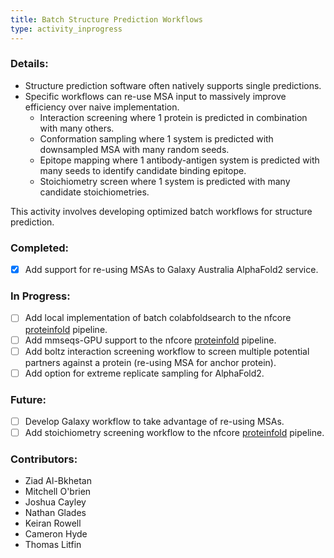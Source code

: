 ```yaml
---
title: Batch Structure Prediction Workflows
type: activity_inprogress
---
```


### Details:

- Structure prediction software often natively supports single predictions.
- Specific workflows can re-use MSA input to massively improve efficiency over naive implementation.
    - Interaction screening where 1 protein is predicted in combination with many others.
    - Conformation sampling where 1 system is predicted with downsampled MSA with many random seeds.
    - Epitope mapping where 1 antibody-antigen system is predicted with many seeds to identify candidate binding epitope.
    - Stoichiometry screen where 1 system is predicted with many candidate stoichiometries.

This activity involves developing optimized batch workflows for structure prediction.

### Completed:

- [x] Add support for re-using MSAs to Galaxy Australia AlphaFold2 service.

### In Progress:

- [ ] Add local implementation of batch colabfoldsearch to the nfcore [proteinfold](https://nf-co.re/proteinfold/1.1.1) pipeline.
- [ ] Add mmseqs-GPU support to the nfcore [proteinfold](https://nf-co.re/proteinfold/1.1.1) pipeline.
- [ ] Add boltz interaction screening workflow to screen multiple potential partners against a protein (re-using MSA for anchor protein).
- [ ] Add option for extreme replicate sampling for AlphaFold2.

### Future:

- [ ] Develop Galaxy workflow to take advantage of re-using MSAs.
- [ ] Add stoichiometry screening workflow to the nfcore [proteinfold](https://nf-co.re/proteinfold/1.1.1) pipeline.

### Contributors:

- Ziad Al-Bkhetan
- Mitchell O'brien
- Joshua Cayley
- Nathan Glades
- Keiran Rowell
- Cameron Hyde
- Thomas Litfin